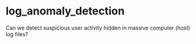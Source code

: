 # log_anomaly_detection
Can we detect suspicious user activity hidden in massive computer (host) log files?
